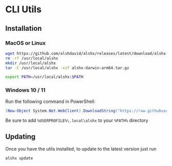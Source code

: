 # CLI Utils

## Installation

### MacOS or Linux

```bash
wget https://github.com/alshdavid/alshx/releases/latest/download/alshx-darwin-arm64.tar.gz
rm -rf /usr/local/alshx
mkdir /usr/local/alshx
tar -C /usr/local/alshx -xzf alshx-darwin-arm64.tar.gz

export PATH=/usr/local/alshx:$PATH
```

### Windows 10 / 11

Run the following command in PowerShell:

```powershell
(New-Object System.Net.WebClient).DownloadString("https://raw.githubusercontent.com/alshdavid/alshx/master/install.ps1") | powershell -command -
```

Be sure to add `%USERPROFILE%\.local\alshx` to your `%PATH%` directory

## Updating

Once you have the utils installed, to update to the latest version just run

```bash
alshx update
```
